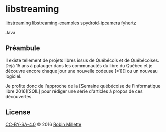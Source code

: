 # libstreaming
[libstreaming][]
[libstreaming-examples][]
[spydroid-ipcamera][]
[fyhertz][]

Java

## Préambule
Il existe tellement de projets libres issus de Québécois et de Québécoises.
Déjà 15 ans à patauger dans les communautés du libre du Québec et
je découvre encore chaque jour une nouvelle codeuse [*1][] ou un nouveau logiciel.

Je profite donc de l'approche de la
[Semaine québécoise de l'informatique libre 2016][SQIL] pour rédiger
une série d'articles à propos de ces découvertes.

## License
[CC-BY-SA-4.0][] © 2016 [Robin Millette][]

[CC-BY-SA-4.0]: cc-by-sa.md
[Robin Millette]: <http://robin.millette.info/>
[libstreaming]: <https://github.com/fyhertz/libstreaming>
[libstreaming-examples]: <https://github.com/fyhertz/libstreaming-examples>
[spydroid-ipcamera]: <https://github.com/fyhertz/spydroid-ipcamera>
[fyhertz]: <https://github.com/fyhertz>
